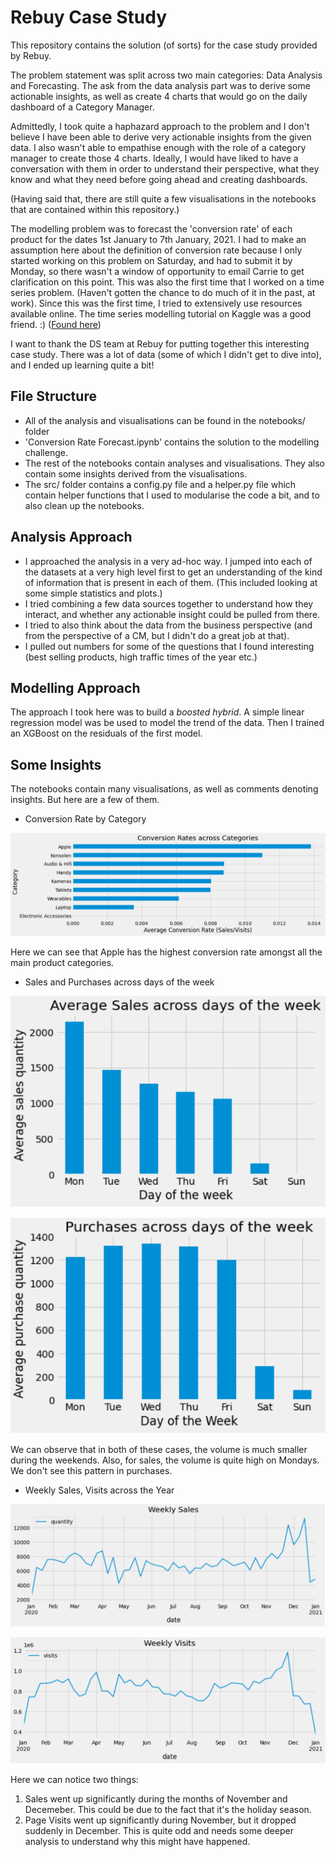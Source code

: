 # Rebuy Case Study

This repository contains the solution (of sorts) for the case study provided by Rebuy.

The problem statement was split across two main categories: Data Analysis and Forecasting. The ask from the data analysis part was to derive some actionable insights, as well as create 4 charts that would go on the daily dashboard of a Category Manager.

Admittedly, I took quite a haphazard approach to the problem and I don't believe I have been able to derive very actionable insights from the given data. I also wasn't able to empathise enough with the role of a category manager to create those 4 charts. Ideally, I would have liked to have a conversation with them in order to understand their perspective, what they know and what they need before going ahead and creating dashboards. 

(Having said that, there are still quite a few visualisations in the notebooks that are contained within this repository.)

The modelling problem was to forecast the 'conversion rate' of each product for the dates 1st January to 7th January, 2021. I had to make an assumption here about the definition of conversion rate because I only started working on this problem on Saturday, and had to submit it by Monday, so there wasn't a window of opportunity to email Carrie to get clarification on this point. 
This was also the first time that I worked on a time series problem. (Haven't gotten the chance to do much of it in the past, at work). Since this was the first time, I tried to extensively use resources available online. The time series modelling tutorial on Kaggle was a good friend. :) ([Found here](https://www.kaggle.com/learn/time-series))

I want to thank the DS team at Rebuy for putting together this interesting case study. There was a lot of data (some of which I didn't get to dive into), and I ended up learning quite a bit!

## File Structure
- All of the analysis and visualisations can be found in the notebooks/ folder
- 'Conversion Rate Forecast.ipynb' contains the solution to the modelling challenge.
- The rest of the notebooks contain analyses and visualisations. They also contain some insights derived from the visualisations. 
- The src/ folder contains a config.py file and a helper.py file which contain helper functions that I used to modularise the code a bit, and to also clean up the notebooks.

## Analysis Approach
- I approached the analysis in a very ad-hoc way. I jumped into each of the datasets at a very high level first to get an understanding of the kind of information that is present in each of them. (This included looking at some simple statistics and plots.)
- I tried combining a few data sources together to understand how they interact, and whether any actionable insight could be pulled from there. 
- I tried to also think about the data from the business perspective (and from the perspective of a CM, but I didn't do a great job at that). 
- I pulled out numbers for some of the questions that I found interesting (best selling products, high traffic times of the year etc.)

## Modelling Approach

The approach I took here was to build a *boosted hybrid*. A simple linear regression model was be used to model the trend of the data. Then I trained an XGBoost on the residuals of the first model. 

## Some Insights
The notebooks contain many visualisations, as well as comments denoting insights. But here are a few of them. 

- Conversion Rate by Category

![Conversion Rate by Category](https://github.com/samarthum/rebuy_case_study/blob/main/images/conv_rate_by_cat.PNG "Conversion Rate by Category")

 Here we can see that Apple has the highest conversion rate amongst all the main product categories.
 
- Sales and Purchases across days of the week

![Sales vs.Day of Week](https://github.com/samarthum/rebuy_case_study/blob/main/images/sales_dayofweek.PNG)

![Purchases vs.Day of Week](https://github.com/samarthum/rebuy_case_study/blob/main/images/purchases_dayofweek.PNG)

We can observe that in both of these cases, the volume is much smaller during the weekends. 
Also, for sales, the volume is quite high on Mondays. We don't see this pattern in purchases.

- Weekly Sales, Visits across the Year

![Sales across the year](https://github.com/samarthum/rebuy_case_study/blob/main/images/weekly_sales.PNG)

![Visits across the year](https://github.com/samarthum/rebuy_case_study/blob/main/images/weekly_visits.PNG)

Here we can notice two things: 
1. Sales went up significantly during the months of November and Decemeber. This could be due to the fact that it's the holiday season. 
2. Page Visits went up significantly during November, but it dropped suddenly in December. This is quite odd and needs some deeper analysis to understand why this might have happened. 

